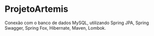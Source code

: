 # ProjetoArtemis
Conexão com o banco de dados MySQL, utilizando Spring JPA, Spring Swagger, Spring Fox, Hibernate, Maven, Lombok.
